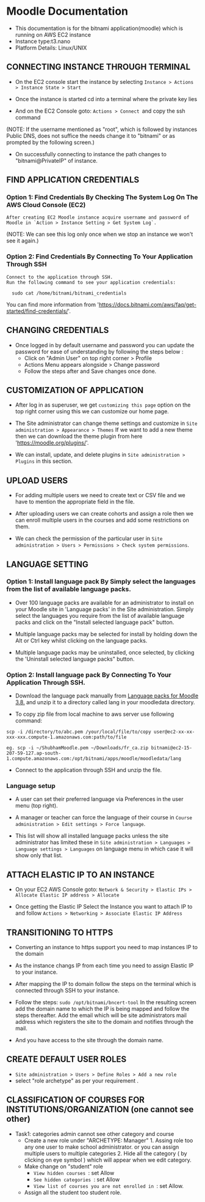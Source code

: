 # Moodle Documentation
- This documentation is for the bitnami application(moodle) which is running on AWS EC2 instance
- Instance type:t3.nano
- Platform Details: Linux/UNIX

## CONNECTING INSTANCE THROUGH TERMINAL
   - On the EC2 console start the instance by selecting 
    `Instance > Actions > Instance State > Start`
   
   - Once the instance is started cd into a terminal where the private key lies
   
   - And on the EC2 Console goto: 
   	`Actions > Connect `and copy the ssh command
	
   (NOTE: If the username mentioned as "root", which is followed by instances Public DNS, does
         not suffice the needs change it to "bitnami" or as prompted by the following screen.)
   
   - On successfully connecting to instance the path changes to "bitnami@PrivateIP" of instance.
   
## FIND APPLICATION CREDENTIALS

### Option 1: Find Credentials By Checking The System Log On The AWS Cloud Console (EC2)

	After creating EC2 Moodle instance acquire username and password of Moodle in `Action > Instance Setting > Get System Log`.

(NOTE: We can see this log only once when we stop an instance we won't see it again.)

### Option 2: Find Credentials By Connecting To Your Application Through SSH
    
    Connect to the application through SSH.
    Run the following command to see your application credentials:
`   sudo cat /home/bitnami/bitnami_credentials
`

   You can find more information from 'https://docs.bitnami.com/aws/faq/get-started/find-credentials/'.

## CHANGING CREDENTIALS

- Once logged in by default username and password you can update the password for ease of understanding by following the steps below :
   - Click on "Admin User" on top right corner > Profile
   - Actions Menu appears alongside > Change password
   - Follow the steps after and Save changes once done.

## CUSTOMIZATION OF APPLICATION

- After log in as superuser, we get `customizing this page` option on the top right corner using this we can customize our home page.

- The Site administrator can change theme settings and customize in `Site administration > Appearance > Themes`
    If we want to add a new theme then we can download the theme plugin from here 'https://moodle.org/plugins/'.

- We can install, update, and delete plugins in `Site administration > Plugins` in this section.

## UPLOAD USERS

- For adding multiple users we need to create text or CSV file and we have to mention the appropriate field in the file.

- After uploading users we can create cohorts and assign a role then we can enroll multiple users in the courses and add some restrictions on them.

- We can check the permission of the particular user in `Site administration > Users > Permissions > Check system permissions`.

## LANGUAGE SETTING

### Option 1: Install language pack By Simply select the languages from the list of available language packs.

- Over 100 language packs are available for an administrator to install on your Moodle site in 'Language packs' in the Site administration. Simply select the languages you require from the list of available language packs and click on the "Install selected language pack" button.

- Multiple language packs may be selected for install by holding down the Alt or Ctrl key whilst clicking on the language packs.

- Multiple language packs may be uninstalled, once selected, by clicking the 'Uninstall selected language packs" button.

### Option 2: Install language pack By Connecting To Your Application Through SSH.

- Download the language pack manually from [Language packs for Moodle 3.8.](https://docs.moodle.org/38/en/Language_packs) and unzip it to a directory called lang in your moodledata directory.

- To copy zip file from local machine to aws server use following command:

```
scp -i /directory/to/abc.pem /your/local/file/to/copy user@ec2-xx-xx-xxx-xxx.compute-1.amazonaws.com:path/to/file

eg. scp -i ~/ShubhamMoodle.pem ~/Downloads/fr_ca.zip bitnami@ec2-15-207-59-127.ap-south-1.compute.amazonaws.com:/opt/bitnami/apps/moodle/moodledata/lang	
```
- Connect to the application through SSH and unzip the file.

### Language setup

- A user can set their preferred language via Preferences in the user menu (top right).

- A manager or teacher can force the language of their course in `Course administration > Edit settings > Force language`.

- This list will show all installed language packs unless the site administrator has limited these in `Site administration > Languages > Language settings > Languages` on language menu in which case it will show only that list.

## ATTACH ELASTIC IP TO AN INSTANCE

- On your EC2 AWS Console goto:
`Network & Security > Elastic IPs > Allocate Elastic IP address > Allocate`

- Once getting the Elastic IP Select the Instance you want to attach IP to  and follow 
	` Actions > Networking > Associate Elastic IP Address `

## TRANSITIONING TO HTTPS

- Converting an instance to https support you need to map instances IP to the domain

- As the instance changs IP from each time you need to assign Elastic IP to your instance.

- After mapping the IP to domain follow the steps on the terminal which is connected through SSH to your instance.

- Follow the steps: 
	`sudo /opt/bitnami/bncert-tool`
	In the resulting screen add the domain name to which the IP is being mapped and follow the steps thereafter.
	Add the email which will be site administrators mail address which registers the site to the domain and notifies through the mail.

- And you have access to the site through the domain name.

##  CREATE DEFAULT USER ROLES 

- `Site administration > Users > Define Roles > Add a new role` 
- select "role archetype" as per your requirement .

## CLASSIFICATION OF COURSES FOR INSTITUTIONS/ORGANIZATION (one cannot see other)
 - Task1: categories admin cannot see other category and course 
 	- Create a new role under "ARCHETYPE: Manager" 
        	1. Assing role too any one user to make school administrator. or you can assign multiple users to multiple categories
		2. Hide all the category ( by clicking on eye symbol ) which will appear when we edit category.
	- Make change on "student" role
		- `View hidden courses `: set	Allow
		- `See hidden categories `: set	Allow
		- `View list of courses you are not enrolled in `: set	Allow.
	- Assign all the student too student role.
